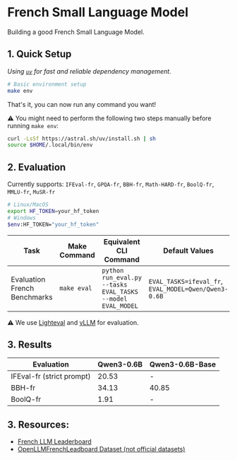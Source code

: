 # French Small Language Model

Building a good French Small Language Model.

## 1. Quick Setup

_Using [`uv`](https://github.com/astral-sh/uv) for fast and reliable dependency management._

```bash
# Basic environment setup
make env
```
That's it, you can now run any command you want!

⚠️ You might need to perform the following two steps manually before running `make env`:
```bash
curl -LsSf https://astral.sh/uv/install.sh | sh
source $HOME/.local/bin/env
```

## 2. Evaluation

Currently supports: `IFEval-fr`, `GPQA-fr`, `BBH-fr`, `Math-HARD-fr`, `BoolQ-fr`, `MMLU-fr`, `MuSR-fr`

```bash
# Linux/MacOS
export HF_TOKEN=your_hf_token
# Windows
$env:HF_TOKEN="your_hf_token"
```

| Task        | Make Command       | Equivalent CLI Command                                                                                                                                               | Default Values                                                                 |
|-------------|--------------------|----------------------------------------------------------------------------------------------------------------------------------------------------------------------|----------------------------------------------------------------------------------|
| Evaluation French Benchmarks   | `make eval`       | `python run_eval.py --tasks EVAL_TASKS --model EVAL_MODEL`                                                                                 | `EVAL_TASKS=ifeval_fr`, `EVAL_MODEL=Qwen/Qwen3-0.6B`                              |

⚠️ We use [Lighteval](https://github.com/huggingface/lighteval) and [vLLM](https://github.com/vllm-project/vllm) for evaluation.

## 3. Results

| Evaluation               | Qwen3-0.6B | Qwen3-0.6B-Base |
|--------------------------|------------|-----------------|
| IFEval-fr (strict prompt)| 20.53      | -               |
| BBH-fr                   | 34.13      | 40.85           |
| BoolQ-fr                 | 1.91       | -               |


## 3. Resources:
- [French LLM Leaderboard](https://huggingface.co/spaces/fr-gouv-coordination-ia/llm_leaderboard_fr#/)
- [OpenLLMFrenchLeadboard Dataset (not official datasets)](https://huggingface.co/collections/le-leadboard/openllmfrenchleadboard-jeu-de-donnees-67126437539a23c65554fd88)
